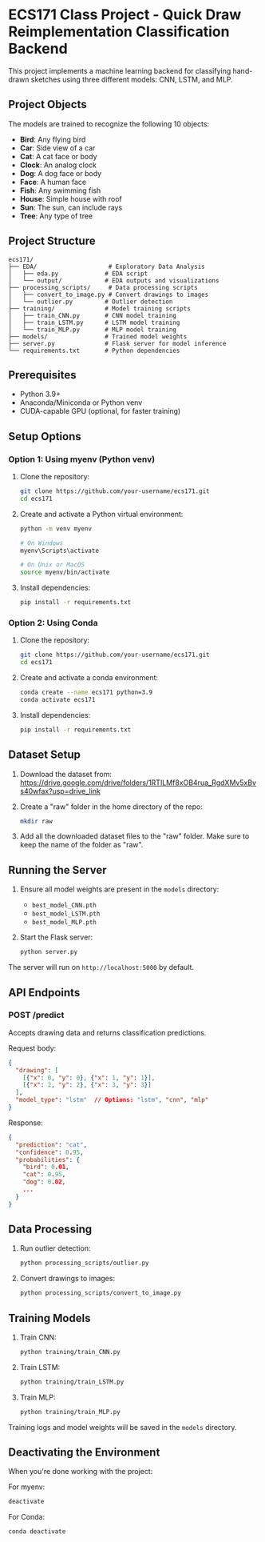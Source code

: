 # ECS171 Class Project - Quick Draw Reimplementation Classification Backend

This project implements a machine learning backend for classifying hand-drawn sketches using three different models: CNN, LSTM, and MLP.

## Project Objects

The models are trained to recognize the following 10 objects:

- **Bird**: Any flying bird
- **Car**: Side view of a car
- **Cat**: A cat face or body
- **Clock**: An analog clock
- **Dog**: A dog face or body
- **Face**: A human face
- **Fish**: Any swimming fish
- **House**: Simple house with roof
- **Sun**: The sun, can include rays
- **Tree**: Any type of tree

## Project Structure
```
ecs171/
├── EDA/                    # Exploratory Data Analysis
│   ├── eda.py             # EDA script
│   └── output/            # EDA outputs and visualizations
├── processing_scripts/     # Data processing scripts
│   ├── convert_to_image.py # Convert drawings to images
│   └── outlier.py         # Outlier detection
├── training/              # Model training scripts
│   ├── train_CNN.py       # CNN model training
│   ├── train_LSTM.py      # LSTM model training
│   └── train_MLP.py       # MLP model training
├── models/                # Trained model weights
├── server.py              # Flask server for model inference
└── requirements.txt       # Python dependencies
```

## Prerequisites

- Python 3.9+
- Anaconda/Miniconda or Python venv
- CUDA-capable GPU (optional, for faster training)

## Setup Options

### Option 1: Using myenv (Python venv)

1. Clone the repository:
   ```bash
   git clone https://github.com/your-username/ecs171.git
   cd ecs171
   ```

2. Create and activate a Python virtual environment:
   ```bash
   python -m venv myenv
   
   # On Windows
   myenv\Scripts\activate
   
   # On Unix or MacOS
   source myenv/bin/activate
   ```

3. Install dependencies:
   ```bash
   pip install -r requirements.txt
   ```

### Option 2: Using Conda

1. Clone the repository:
   ```bash
   git clone https://github.com/your-username/ecs171.git
   cd ecs171
   ```

2. Create and activate a conda environment:
   ```bash
   conda create --name ecs171 python=3.9
   conda activate ecs171
   ```

3. Install dependencies:
   ```bash
   pip install -r requirements.txt
   ```

## Dataset Setup

1. Download the dataset from:
   https://drive.google.com/drive/folders/1RTILMf8xOB4rua_RgdXMv5xBvs40wfax?usp=drive_link

2. Create a "raw" folder in the home directory of the repo:
   ```bash
   mkdir raw
   ```

3. Add all the downloaded dataset files to the "raw" folder. Make sure to keep the name of the folder as "raw".

## Running the Server

1. Ensure all model weights are present in the `models` directory:
   - `best_model_CNN.pth`
   - `best_model_LSTM.pth`
   - `best_model_MLP.pth`

2. Start the Flask server:
   ```bash
   python server.py
   ```

The server will run on `http://localhost:5000` by default.

## API Endpoints

### POST /predict
Accepts drawing data and returns classification predictions.

Request body:
```json
{
  "drawing": [
    [{"x": 0, "y": 0}, {"x": 1, "y": 1}],
    [{"x": 2, "y": 2}, {"x": 3, "y": 3}]
  ],
  "model_type": "lstm"  // Options: "lstm", "cnn", "mlp"
}
```

Response:
```json
{
  "prediction": "cat",
  "confidence": 0.95,
  "probabilities": {
    "bird": 0.01,
    "cat": 0.95,
    "dog": 0.02,
    ...
  }
}
```

## Data Processing

1. Run outlier detection:
   ```bash
   python processing_scripts/outlier.py
   ```

2. Convert drawings to images:
   ```bash
   python processing_scripts/convert_to_image.py
   ```

## Training Models

1. Train CNN:
   ```bash
   python training/train_CNN.py
   ```

2. Train LSTM:
   ```bash
   python training/train_LSTM.py
   ```

3. Train MLP:
   ```bash
   python training/train_MLP.py
   ```

Training logs and model weights will be saved in the `models` directory.

## Deactivating the Environment

When you're done working with the project:

For myenv:
```bash
deactivate
```

For Conda:
```bash
conda deactivate
```
